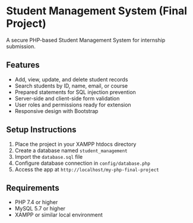 # Student Management System (Final Project)

A secure PHP-based Student Management System for internship submission.

## Features
- Add, view, update, and delete student records
- Search students by ID, name, email, or course
- Prepared statements for SQL injection prevention
- Server-side and client-side form validation
- User roles and permissions ready for extension
- Responsive design with Bootstrap

## Setup Instructions
1. Place the project in your XAMPP htdocs directory
2. Create a database named `student_management`
3. Import the `database.sql` file
4. Configure database connection in `config/database.php`
5. Access the app at `http://localhost/my-php-final-project`

## Requirements
- PHP 7.4 or higher
- MySQL 5.7 or higher
- XAMPP or similar local environment 